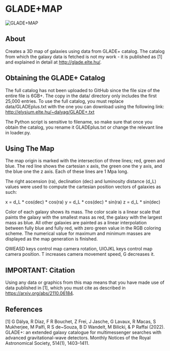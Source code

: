 # GLADE+MAP

![GLADE+MAP](https://user-images.githubusercontent.com/80536083/217591252-163c6596-a646-4883-9b0c-1922e0f95b87.jpg)

## About
Creates a 3D map of galaxies using data from GLADE+ catalog. The catalog from which the galaxy data is fetched is not my work - it is published as [1] and explained in detail at http://glade.elte.hu/.

## Obtaining the GLADE+ Catalog
The full catalog has not been uploaded to GitHub since the file size of the entire file is 6GB+. The copy in the data/ directory only includes the first 25,000 entries. To use the full catalog, you must replace 
data/GLADEplus.txt with the one you can download using the following link: http://elysium.elte.hu/~dalyag/GLADE+.txt

The Python script is sensitive to filename, so make sure that once you obtain the catalog, you rename it GLADEplus.txt or change the relevant line in loader.py.

## Using The Map
The map origin is marked with the intersection of three lines; red, green and blue. The red line shows the cartesian x axis, the green one the y axis, and the blue one the z axis. Each of these lines are 1 Mpa long. 

The right ascension (ra), declination (dec) and luminosity distance (d_L) values were used to compute the cartesian position vectors of galaxies as such:

x = d_L * cos(dec) * cos(ra)
y = d_L * cos(dec) * sin(ra)
z = d_L * sin(dec)

Color of each galaxy shows its mass. The color scale is a linear scale that paints the galaxy with the smallest mass as red, the galaxy with the largest mass as blue. All other galaxies are painted as a linear interpolation between fully blue and fully red, with zero green value in the RGB coloring scheme. The numerical value for maximum and minimum masses are displayed as the map generation is finished.

QWEASD keys control map camera rotation, UIOJKL keys control map camera position. T increases camera movement speed, G decreases it.

## IMPORTANT: Citation
Using any data or graphics from this map means that you have made use of data published in [1], which you must cite as described in https://arxiv.org/abs/2110.06184.

## References
[1] G Dálya, R Díaz, F R Bouchet, Z Frei, J Jasche, G Lavaux, R Macas, S Mukherjee, M Palfi, R S de~Souza, B D Wandelt, M Bilicki, & P Raffai (2022). GLADE+: an extended galaxy catalogue for multimessenger searches with advanced gravitational-wave detectors. Monthly Notices of the Royal Astronomical Society, 514(1), 1403–1411.  
